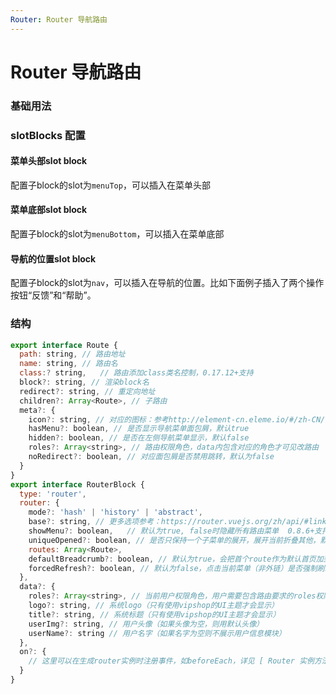 ```yaml
---
Router: Router 导航路由
---
```

# Router 导航路由

### 基础用法

<ClientOnly>
<block-router-demo blockName="defaultRouter" onlineDemo="https://codepen.io/w3cmark/pen/mdbLaaw"/>
</ClientOnly>

### slotBlocks 配置

#### 菜单头部slot block

配置子block的slot为`menuTop`，可以插入在菜单头部

<ClientOnly>
<block-router-demo blockName="menuTopRouter" onlineDemo="https://codepen.io/w3cmark/pen/rNBvooE"/>
</ClientOnly>

#### 菜单底部slot block

配置子block的slot为`menuBottom`，可以插入在菜单底部

<ClientOnly>
<block-router-demo blockName="menuBottomRouter" onlineDemo="https://codepen.io/w3cmark/pen/mdbLavw"/>
</ClientOnly>

#### 导航的位置slot block

配置子block的slot为`nav`，可以插入在导航的位置。比如下面例子插入了两个操作按钮“反馈”和“帮助”。

<ClientOnly>
<block-router-demo blockName="navRouter" onlineDemo="https://codepen.io/w3cmark/pen/KKPRbJr"/>
</ClientOnly>

### 结构

```js
export interface Route {
  path: string, // 路由地址
  name: string, // 路由名
  class:? string,   // 路由添加class类名控制，0.17.12+支持
  block?: string, // 渲染block名
  redirect?: string, // 重定向地址
  children?: Array<Route>, // 子路由
  meta?: {
    icon?: string, // 对应的图标：参考http://element-cn.eleme.io/#/zh-CN/component/icon，如 'info' 对应 'el-icon-info'
    hasMenu?: boolean, // 是否显示导航菜单面包屑，默认true
    hidden?: boolean, // 是否在左侧导航菜单显示，默认false
    roles?: Array<string>, // 路由权限角色，data内包含对应的角色才可见改路由
    noRedirect?: boolean, // 对应面包屑是否禁用跳转，默认为false
  }
}
export interface RouterBlock {
  type: 'router',
  router: {
    mode?: 'hash' | 'history' | 'abstract',
    base?: string, // 更多选项参考：https://router.vuejs.org/zh/api/#linkexactactiveclass
    showMenu?: boolean,   // 默认为true, false时隐藏所有路由菜单  0.8.6+支持
    uniqueOpened?: boolean, // 是否只保持一个子菜单的展开，展开当前折叠其他，默认为false 0.17.12+支持
    routes: Array<Route>,
    defaultBreadcrumb?: boolean, // 默认为true，会把首个route作为默认首页加到所有面包屑，设置为false禁用此行为， 0.7.5+支持
    forcedRefresh?: boolean, // 默认为false，点击当前菜单（非外链）是否强制刷新渲染，0.15.12+支持
  },
  data?: {
    roles?: Array<string>, // 当前用户权限角色，用户需要包含路由要求的roles权限才能看到对应菜单
    logo?: string, // 系统logo（只有使用vipshop的UI主题才会显示）
    title?: string, // 系统标题（只有使用vipshop的UI主题才会显示）
    userImg?: string, // 用户头像（如果头像为空，则用默认头像）
    userName?: string // 用户名字（如果名字为空则不展示用户信息模块）
  },
  on?: {
    // 这里可以在生成router实例时注册事件，如beforeEach，详见 [ Router 实例方法 ](https://router.vuejs.org/zh/api/#router-%E5%AE%9E%E4%BE%8B%E6%96%B9%E6%B3%95)
  }
}
```